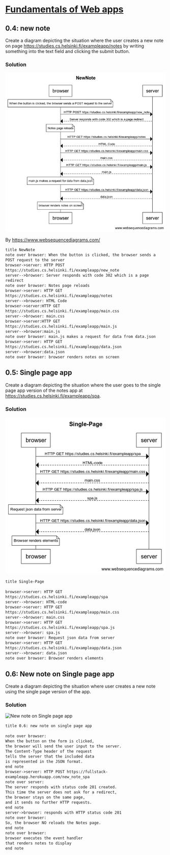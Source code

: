 # [Fundamentals of Web apps](https://fullstackopen.com/en/part0/fundamentals_of_web_apps)

## 0.4: new note

Create a diagram depicting the situation where the user creates a new note on page https://studies.cs.helsinki.fi/exampleapp/notes by writing something into the text field and clicking the submit button.

### Solution

![New note](NewNote.png)

By https://www.websequencediagrams.com/

```
title NewNote
note over browser: When the button is clicked, the browser sends a POST request to the server
browser->server: HTTP POST https://studies.cs.helsinki.fi/exampleapp/new_note
server-->browser: Server responds with code 302 which is a page redirect
note over browser: Notes page reloads
browser->server: HTTP GET https://studies.cs.helsinki.fi/exampleapp/notes
server-->browser: HTML Code
browser->server:HTTP GET https://studies.cs.helsinki.fi/exampleapp/main.css
server-->browser: main.css
browser->server:HTTP GET https://studies.cs.helsinki.fi/exampleapp/main.js
server-->browser:main.js
note over browser: main.js makes a request for data from data.json
browser->server: HTTP GET https://studies.cs.helsinki.fi/exampleapp/data.json
server-->browser:data.json
note over browser: browser renders notes on screen

```

## 0.5: Single page app

Create a diagram depicting the situation where the user goes to the single page app version of the notes app at https://studies.cs.helsinki.fi/exampleapp/spa.

### Solution

![Single page app](Single-Page.png)

```
title Single-Page

browser->server: HTTP GET https://studies.cs.helsinki.fi/exampleapp/spa
server-->browser: HTML-code
browser->server: HTTP GET https://studies.cs.helsinki.fi/exampleapp/main.css
server-->browser: main.css
browser->server: HTTP GET https://studies.cs.helsinki.fi/exampleapp/spa.js
server-->browser: spa.js
note over browser: Request json data from server
browser->server: HTTP GET https://studies.cs.helsinki.fi/exampleapp/data.json
server-->browser: data.json
note over browser: Browser renders elements

```

## 0.6: New note on Single page app

Create a diagram depicting the situation where user creates a new note using the single page version of the app.

### Solution

![New note on Single page app](newnote-spa.png)

```
title 0.6: new note on single page app

note over browser:
When the button on the form is clicked,
the browser will send the user input to the server.
The Content-Type header of the request
tells the server that the included data
is represented in the JSON format.
end note
browser->server: HTTP POST https://fullstack-exampleapp.herokuapp.com/new_note_spa
note over server:
The server responds with status code 201 created.
This time the server does not ask for a redirect,
the browser stays on the same page,
and it sends no further HTTP requests.
end note
server->browser: responds with HTTP status code 201
note over browser:
So, the browser NO reloads the Notes page.
end note
note over browser:
browser executes the event handler
that renders notes to display
end note
```
